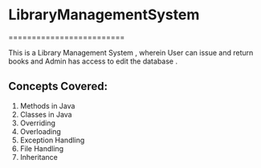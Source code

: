 # LibraryManagementSystem
=========================

This is a Library Management System , wherein User can issue and return books and Admin has access to edit the database . 

Concepts Covered:
----------------
1. Methods in Java
2. Classes in Java
3. Overriding
4. Overloading
5. Exception Handling
6. File Handling
7. Inheritance

